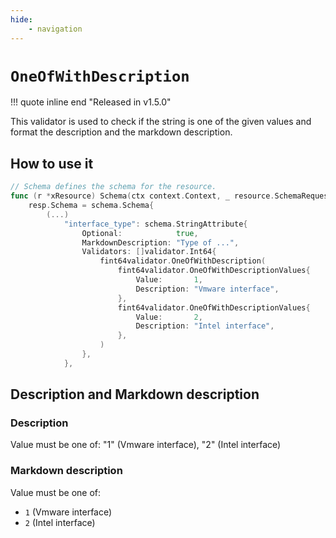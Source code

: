 ```yaml
---
hide:
    - navigation
---
```

# `OneOfWithDescription`

!!! quote inline end "Released in v1.5.0"

This validator is used to check if the string is one of the given values and format the description and the markdown description.

## How to use it

```go
// Schema defines the schema for the resource.
func (r *xResource) Schema(ctx context.Context, _ resource.SchemaRequest, resp *resource.SchemaResponse) {
    resp.Schema = schema.Schema{
        (...)
            "interface_type": schema.StringAttribute{
                Optional:            true,
                MarkdownDescription: "Type of ...",
                Validators: []validator.Int64{
                    fint64validator.OneOfWithDescription(
                        fint64validator.OneOfWithDescriptionValues{
                            Value:       1,
                            Description: "Vmware interface",
                        },
                        fint64validator.OneOfWithDescriptionValues{
                            Value:       2,
                            Description: "Intel interface",
                        },
                    )
                },
            },
```

## Description and Markdown description

### Description

Value must be one of: "1" (Vmware interface), "2" (Intel interface)

### Markdown description

Value must be one of:

- `1` (Vmware interface)
- `2` (Intel interface)
